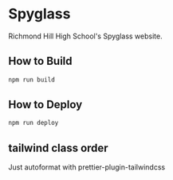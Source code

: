 # Spyglass

Richmond Hill High School's Spyglass website.

## How to Build

```bash
npm run build
```

## How to Deploy

```bash
npm run deploy
```

## tailwind class order

Just autoformat with prettier-plugin-tailwindcss
